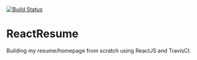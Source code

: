 [![Build Status](https://travis-ci.com/wmollenkopf/react-resume.svg?branch=master)](https://travis-ci.com/wmollenkopf/react-resume)
# ReactResume
Building my resume/homepage from scratch using ReactJS and TravisCI.